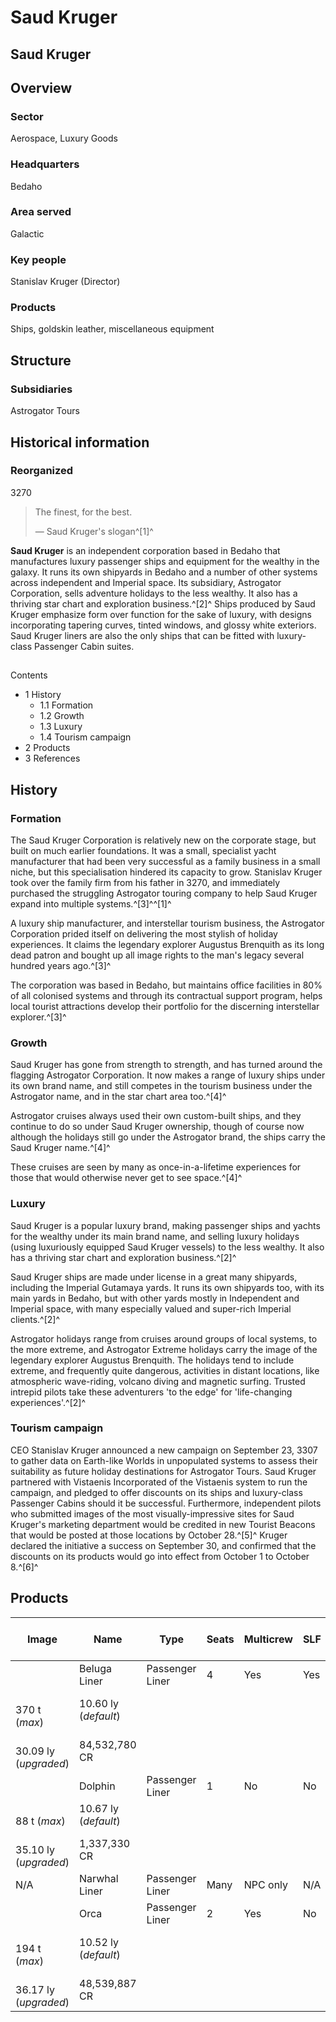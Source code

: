 # Saud Kruger
## Saud Kruger

		

## Overview

### Sector

Aerospace, Luxury Goods

### Headquarters

Bedaho

### Area served

Galactic

### Key people

Stanislav Kruger (Director)

### Products

Ships, goldskin leather, miscellaneous equipment

## Structure

### Subsidiaries

Astrogator Tours

## Historical information

### Reorganized

3270

> 
> 
> The finest, for the best.
> 
> 
> — Saud Kruger's slogan^[1]^
> 

**Saud Kruger** is an independent corporation based in Bedaho that manufactures luxury passenger ships and equipment for the wealthy in the galaxy. It runs its own shipyards in Bedaho and a number of other systems across independent and Imperial space. Its subsidiary, Astrogator Corporation, sells adventure holidays to the less wealthy. It also has a thriving star chart and exploration business.^[2]^ Ships produced by Saud Kruger emphasize form over function for the sake of luxury, with designs incorporating tapering curves, tinted windows, and glossy white exteriors. Saud Kruger liners are also the only ships that can be fitted with luxury-class Passenger Cabin suites.

## 

Contents

- 1 History
    - 1.1 Formation
    - 1.2 Growth
    - 1.3 Luxury
    - 1.4 Tourism campaign
- 2 Products
- 3 References

## History

### Formation

The Saud Kruger Corporation is relatively new on the corporate stage, but built on much earlier foundations. It was a small, specialist yacht manufacturer that had been very successful as a family business in a small niche, but this specialisation hindered its capacity to grow. Stanislav Kruger took over the family firm from his father in 3270, and immediately purchased the struggling Astrogator touring company to help Saud Kruger expand into multiple systems.^[3]^^[1]^

A luxury ship manufacturer, and interstellar tourism business, the Astrogator Corporation prided itself on delivering the most stylish of holiday experiences. It claims the legendary explorer Augustus Brenquith as its long dead patron and bought up all image rights to the man's legacy several hundred years ago.^[3]^

The corporation was based in Bedaho, but maintains office facilities in 80% of all colonised systems and through its contractual support program, helps local tourist attractions develop their portfolio for the discerning interstellar explorer.^[3]^

### Growth

Saud Kruger has gone from strength to strength, and has turned around the flagging Astrogator Corporation. It now makes a range of luxury ships under its own brand name, and still competes in the tourism business under the Astrogator name, and in the star chart area too.^[4]^

Astrogator cruises always used their own custom-built ships, and they continue to do so under Saud Kruger ownership, though of course now although the holidays still go under the Astrogator brand, the ships carry the Saud Kruger name.^[4]^

These cruises are seen by many as once-in-a-lifetime experiences for those that would otherwise never get to see space.^[4]^

### Luxury

Saud Kruger is a popular luxury brand, making passenger ships and yachts for the wealthy under its main brand name, and selling luxury holidays (using luxuriously equipped Saud Kruger vessels) to the less wealthy. It also has a thriving star chart and exploration business.^[2]^

Saud Kruger ships are made under license in a great many shipyards, including the Imperial Gutamaya yards. It runs its own shipyards too, with its main yards in Bedaho, but with other yards mostly in Independent and Imperial space, with many especially valued and super-rich Imperial clients.^[2]^

Astrogator holidays range from cruises around groups of local systems, to the more extreme, and Astrogator Extreme holidays carry the image of the legendary explorer Augustus Brenquith. The holidays tend to include extreme, and frequently quite dangerous, activities in distant locations, like atmospheric wave-riding, volcano diving and magnetic surfing. Trusted intrepid pilots take these adventurers 'to the edge' for 'life-changing experiences'.^[2]^

### Tourism campaign

CEO Stanislav Kruger announced a new campaign on September 23, 3307 to gather data on Earth-like Worlds in unpopulated systems to assess their suitability as future holiday destinations for Astrogator Tours. Saud Kruger partnered with Vistaenis Incorporated of the Vistaenis system to run the campaign, and pledged to offer discounts on its ships and luxury-class Passenger Cabins should it be successful. Furthermore, independent pilots who submitted images of the most visually-impressive sites for Saud Kruger's marketing department would be credited in new Tourist Beacons that would be posted at those locations by October 28.^[5]^ Kruger declared the initiative a success on September 30, and confirmed that the discounts on its products would go into effect from October 1 to October 8.^[6]^

## Products

| Image | Name | Type | Seats | Multicrew | SLF | Rank required | Landing Pad size | Cargo capacity | Jump range | CollapseCost |
| --- | --- | --- | --- | --- | --- | --- | --- | --- | --- | --- |
|  | Beluga Liner | Passenger Liner | 4 | Yes | Yes | No | Large | 44 t (*default*)
<br>370 t (*max*)<br> | 10.60 ly (*default*)
<br>30.09 ly (*upgraded*)<br> | 84,532,780 CR |
|  | Dolphin | Passenger Liner | 1 | No | No | No | Small | 14 t (*default*)
<br>88 t (*max*)<br> | 10.67 ly (*default*)
<br>35.10 ly (*upgraded*)<br> | 1,337,330 CR |
| N/A | Narwhal Liner | Passenger Liner | Many | NPC only | N/A | No | N/A | N/A | N/A | N/A |
|  | Orca | Passenger Liner | 2 | Yes | No | No | Large | 72 t (*default*)
<br>194 t (*max*)<br> | 10.52 ly (*default*)
<br>36.17 ly (*upgraded*)<br> | 48,539,887 CR |